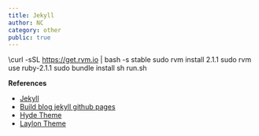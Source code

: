 ```yaml
---
title: Jekyll
author: NC
category: other
public: true
---
```


\curl -sSL https://get.rvm.io | bash -s stable
sudo rvm install 2.1.1
sudo rvm use ruby-2.1.1
sudo bundle install
sh run.sh

**References**

- [Jekyll](http://jekyllrb.com/)
- [Build blog jekyll github pages](http://www.smashingmagazine.com/2014/08/01/build-blog-jekyll-github-pages/)
- [Hyde Theme](http://hyde.getpoole.com/)
- [Laylon Theme](http://lanyon.getpoole.com/)

